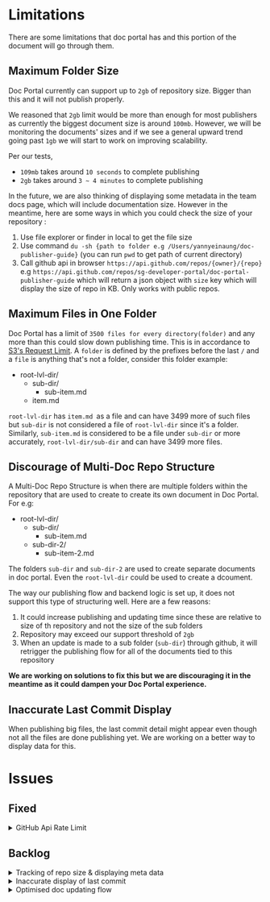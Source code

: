 # Limitations

There are some limitations that doc portal has and this portion of the document will go through them.

## Maximum Folder Size

Doc Portal currently can support up to `2gb` of repository size. Bigger than this and it will not publish properly.

We reasoned that `2gb` limit would be more than enough for most publishers as currently the biggest document size is around `100mb`. However, we will be monitoring the documents' sizes and if we see a general upward trend going past `1gb` we will start to work on improving scalability.

Per our tests, 

- `109mb` takes around `10 seconds` to complete publishing
- `2gb` takes around `3 ~ 4 minutes` to complete publishing

In the future, we are also thinking of displaying some metadata in the team docs page, which will include documentation size. However in the meantime, here are some ways in which you could check the size of your repository : 

1. Use file explorer or finder in local to get the file size
2. Use command `du -sh {path to folder e.g /Users/yannyeinaung/doc-publisher-guide}` (you can run `pwd` to get path of current directory)
3. Call github api in browser `https://api.github.com/repos/{owner}/{repo}` e.g `https://api.github.com/repos/sg-developer-portal/doc-portal-publisher-guide` which will return a json object with `size` key which will display the size of repo in KB. Only works with public repos.

## Maximum Files in One Folder

Doc Portal has a limit of `3500 files for every directory(folder)` and any more than this could slow down publishing time. This is in accordance to [S3's Request Limit](https://aws.amazon.com/premiumsupport/knowledge-center/s3-request-limit-avoid-throttling/). A `folder` is defined by the prefixes before the last `/` and a `file` is anything that's not a folder, consider this folder example:

- root-lvl-dir/
  - sub-dir/
    - sub-item.md
  - item.md

`root-lvl-dir` has `item.md `as a file and can have 3499 more of such files but `sub-dir` is not considered a file of `root-lvl-dir` since it's a folder. Similarly, `sub-item.md` is considered to be a file under `sub-dir` or more accurately, `root-lvl-dir/sub-dir` and can have 3499 more files.

## Discourage of Multi-Doc Repo Structure

A Multi-Doc Repo Structure is when there are multiple folders within the repository that are used to create to create its own document in Doc Portal. For e.g:

- root-lvl-dir/
  - sub-dir/
    - sub-item.md
  - sub-dir-2/
    - sub-item-2.md

The folders `sub-dir` and `sub-dir-2` are used to create separate documents in doc portal. Even the `root-lvl-dir` could be used to create a dcoument. 

The way our publishing flow and backend logic is set up, it does not support this type of structuring well. Here are a few reasons:

   1. It could increase publishing and updating time since these are relative to size of th repository and not the size of the sub folders
   2. Repository may exceed our support threshold of `2gb`
   3. When an update is made to a sub folder (`sub-dir`) through github, it will retrigger the publishing flow for all of the documents tied to this repository

**We are working on solutions to fix this but we are discouraging it in the meantime as it could dampen your Doc Portal experience.**

## Inaccurate Last Commit Display

When publishing big files, the last commit detail might appear even though not all the files are done publishing yet. We are working on a better way to display data for this.

# Issues

## Fixed

<details>
    <summary>GitHub Api Rate Limit</summary>

    GitHub has a API call limit of 5000 per hour per user. Previous logic makes an api call for every file in the repository whenever a document is published or updates are made through github. The api calls are made with the github token, an identifier to prove that you are a particular github account, of the person that published the documentation. 

    This combined with the usage of Multi-Doc Repo Structure, where a change to any files in the repository retriggers a publishing flow for all the documents tied to the repository, the limit was easily getting exceeded.

    For example, if a repository have `500 files` in total and also have 2 folders that are published as individual documents. If one were to make a change to a file in one of the folder, this will retrigger the publishing flow for the other folder as well. Meaning our backend will start to process `2 * 500 number of api calls` where 2 is the no. of folders published as documents. If this is done a few times or if there were more folders, it will exceed the limit of 5000 easily.

    Solution:
    Instead of making 1 api call for 1 file, we changed it to making 1 api call to fetch the entire repository in a zipped form, after which we will do some processing and upload it to our storage. This way, as per our previous example, instead of `2 * 500` it will become `2 * 1 api call for zipped repo`. This will reduce the chance of hitting the api limit greatly.


</details>


## Backlog

<details>
    <summary>Tracking of repo size & displaying meta data</summary>

    We are planning ot have a way of tracking repo sizes in  our internal dashboard as well as to display some meta data for users to see on doc portal for each doc. For example we could display the size and number of files.

</details>

<details>
    <summary>Inaccurate display of last commit</summary>

    Current display of last commit is inaccurate as it appears even though documents may not have yet finished uploading, when the name of document is changed and publishing flow is retriggered ,and when changes are pushed to github.

</details>

<details>
    <summary>Optimised doc updating flow</summary>

    Our current logic is to fetch entire repository no matter how big the changes are. This was to tackle github's api rate limit but may cause inefficiencies for small changes. Since even a change to just 1 will retrigger fetching and processing of entire repo.

</details>
